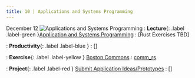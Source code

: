 ```yaml
---
title: 10 | Applications and Systems Programming
---
```



December 12
![Applications and Systems Programming](/bobs_new/assets/images/icons/10_applications-and-systems-programming.png)
: **Lecture**{: .label .label-green }[Application and Systems Programming](/bobs_new/lectures#10-application-and-systems-programming)
  : [Rust Exercises TBD]

: **Productivity**{: .label .label-blue } []()
  : []

: **Exercise**{: .label .label-yellow } [Boston Commons](/bobs_new/exercises/#10-boston-commons)
  : [comm_rs](https://github.com/dominikb1888/bobs_new/tree/main/exercises/comm_rs)


: **Project**{: .label .label-red } [Submit Application Ideas/Prototypes](#)
  : []




